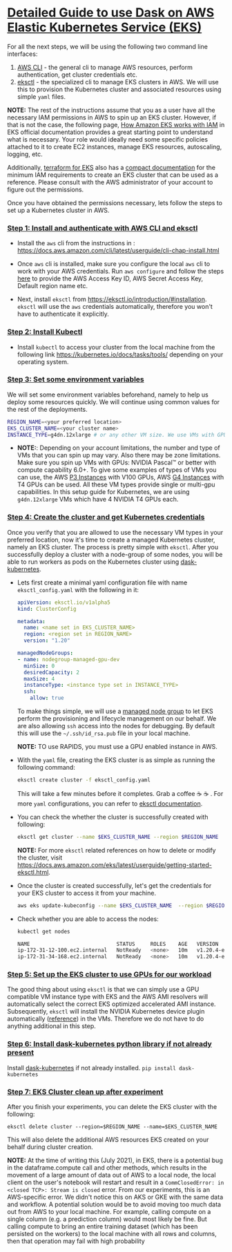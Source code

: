 # [Detailed Guide to use Dask on AWS Elastic Kubernetes Service (EKS)](#anchor-start)

For all the next steps, we will be using the following two command line interfaces:
1. [AWS CLI](https://aws.amazon.com/cli/) - the general cli to manage AWS resources, perform authentication, get cluster credentials etc.
2. [eksctl](https://eksctl.io/) - the specialized cli to manage EKS clusters in AWS. We will use this to provision the Kubernetes cluster and associated resources using simple `yaml` files. 

**NOTE:** The rest of the instructions assume that you as a user have all the necessary IAM permissions in AWS to spin up an EKS cluster. However, if that is not the case, the following page, [How Amazon EKS works with IAM](https://docs.aws.amazon.com/eks/latest/userguide/security_iam_service-with-iam.html) in EKS official documentation provides a great starting point to understand what is necessary. Your role would ideally need some specific policies attached to it to create EC2 instances, manage EKS resources, autoscaling, logging, etc. 

Additionally, [terraform for EKS](https://github.com/terraform-aws-modules/terraform-aws-eks/) also has a [compact documentation](https://github.com/terraform-aws-modules/terraform-aws-eks/blob/master/docs/iam-permissions.md) for the minimum IAM requirements to create an EKS cluster that can be used as a reference. Please consult with the AWS administrator of your account to figure out the permissions.

Once you have obtained the permissions necessary, lets follow the steps to set up a Kubernetes cluster in AWS.

### [Step 1: Install and authenticate with AWS CLI and eksctl](#anchor-install-awscli)
- Install the `aws` cli from the instructions in : https://docs.aws.amazon.com/cli/latest/userguide/cli-chap-install.html 

- Once `aws` cli is installed, make sure you configure the local `aws` cli to work with your AWS credentials. Run `aws configure` and follow the steps [here](https://docs.aws.amazon.com/cli/latest/userguide/cli-configure-quickstart.html) to provide the AWS Access Key ID, AWS Secret Access Key, Default region name etc. 

- Next, install `eksctl` from https://eksctl.io/introduction/#installation. `eksctl` will use the `aws` credentials automatically, therefore you won't have to authenticate it explicitly.

### [Step 2: Install Kubectl](#anchor-install-kubectl)

- Install `kubectl` to access your cluster from the local machine from the following link https://kubernetes.io/docs/tasks/tools/ depending on your operating system. 


### [Step 3: Set some environment variables](#anchor-set-env-variables)
We will set some environment variables beforehand, namely to help us deploy some resources quickly.  We will continue using common values for the rest of the deployments. 
```bash
REGION_NAME=<your preferred location>
EKS_CLUSTER_NAME=<your cluster name>
INSTANCE_TYPE=g4dn.12xlarge # or any other VM size. We use VMs with GPU
```

- **NOTE:**: Depending on your account limitations, the number and type of VMs that you can spin up may vary. Also there may be zone limitations. Make sure you spin up VMs with GPUs: NVIDIA Pascal™ or better with compute capability 6.0+. To give some examples of types of VMs you can use, the AWS [P3 Instances](https://aws.amazon.com/ec2/instance-types/p3/) with V100 GPUs, AWS [G4 Instances](https://aws.amazon.com/ec2/instance-types/g4/) with T4 GPUs can be used. All these VM types provide single or multi-gpu capabilities. In this setup guide for Kubernetes, we are using `g4dn.12xlarge` VMs which have 4 NVIDIA T4 GPUs each.


### [Step 4: Create the cluster and get Kubernetes credentials](#anchor-create-eks-cluster)

Once you verify that you are allowed to use the necessary VM types in your preferred location, now it's time to create a managed Kubernetes cluster, namely an EKS cluster. The process is pretty simple with `eksctl`. After you successfully deploy a cluster with a node-group of some nodes, you will be able to run workers as pods on the Kubernetes cluster using [dask-kubernetes](https://github.com/dask/dask-kubernetes).

- Lets first create a minimal yaml configuration file with name `eksctl_config.yaml` with the following in it: 
    ```yaml
    apiVersion: eksctl.io/v1alpha5
    kind: ClusterConfig

    metadata:
      name: <name set in EKS_CLUSTER_NAME>
      region: <region set in REGION_NAME>
      version: "1.20"

    managedNodeGroups:
    - name: nodegroup-managed-gpu-dev
      minSize: 0
      desiredCapacity: 2
      maxSize: 4
      instanceType: <instance type set in INSTANCE_TYPE>
      ssh:
        allow: true
    ```
    To make things simple, we will use a [managed node group](https://docs.aws.amazon.com/eks/latest/userguide/managed-node-groups.html) to let EKS perform the provisioning and lifecycle management on our behalf. We are also allowing `ssh` access into the nodes for debugging. By default this will use the `~/.ssh/id_rsa.pub` file in your local machine. 

    **NOTE:** TO use RAPIDS, you must use a GPU enabled instance in AWS. 

- With the `yaml` file, creating the EKS cluster is as simple as running the following command: 
    ```bash
    eksctl create cluster -f eksctl_config.yaml
    ```
    This will take a few minutes before it completes. Grab a coffee :coffee: :coffee: . For more `yaml` configurations, you can refer to [eksctl documentation](https://eksctl.io/usage/schema/).

- You can check the whether the cluster is successfully created with following:
    ```bash
    eksctl get cluster --name $EKS_CLUSTER_NAME --region $REGION_NAME
    ```
    **NOTE:** For more `eksctl` related references on how to delete or modify the cluster, visit https://docs.aws.amazon.com/eks/latest/userguide/getting-started-eksctl.html.

- Once the cluster is created successfully, let's get the credentials for your EKS cluster to access it from your machine. 
    ```bash
    aws eks update-kubeconfig --name $EKS_CLUSTER_NAME  --region $REGION_NAME
    ```
- Check whether you are able to access the nodes: 
    ```bash
    kubectl get nodes

    NAME                            STATUS     ROLES    AGE   VERSION
    ip-172-31-12-100.ec2.internal   NotReady   <none>   10m   v1.20.4-eks-6b7464
    ip-172-31-34-168.ec2.internal   NotReady   <none>   10m   v1.20.4-eks-6b7464
    ```

### [Step 5: Set up the EKS cluster to use GPUs for our workload](#anchor-setup-gpu)
The good thing about using `eksctl` is that we can simply use a GPU compatible VM instance type with EKS and the AWS AMI resolvers will automatically select the correct EKS optimized accelerated AMI instance. Subsequently, `eksctl` will install the NVIDIA Kubernetes device plugin automatically ([reference](https://eksctl.io/usage/gpu-support/)) in the VMs. Therefore we do not have to do anything additional in this step.

### [Step 6: Install dask-kubernetes python library if not already present](#anchor-install-daskcloudprovider)
Install [dask-kubernetes](https://kubernetes.dask.org/en/latest/) if not already installed.
    ```
    pip install dask-kubernetes
    ```
### [Step 7: EKS Cluster clean up after experiment](#anchor-eksctl-cleanup)
After you finish your experiments, you can delete the EKS cluster with the following:
```shell
eksctl delete cluster --region=$REGION_NAME --name=$EKS_CLUSTER_NAME
```
This will also delete the additional AWS resources EKS created on your behalf during cluster creation. 

**NOTE:** At the time of writing this (July 2021), in EKS, there is a potential bug in the dataframe.compute call and other methods, which results in the movement of a large amount of data out of AWS to a local node, the local client on the user's notebook will restart and result in a `CommClosedError: in <closed TCP>: Stream is closed` error. From our experiments, this is an AWS-specific error. We didn't notice this on AKS or GKE with the same data and workflow. A potential solution would be to avoid moving too much data out from AWS to your local machine. For example, calling compute on a single column (e.g. a prediction column) would most likely be fine. But calling compute to bring an entire training dataset (which has been persisted on the workers) to the local machine with all rows and columns, then that operation may fail with high probability